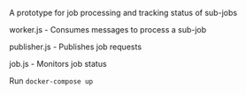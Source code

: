 A prototype for job processing and tracking status of sub-jobs

worker.js - Consumes messages to process a sub-job

publisher.js - Publishes job requests

job.js - Monitors job status

Run `docker-compose up`
